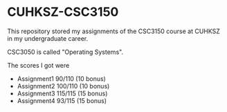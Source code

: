 # CUHKSZ-CSC3150

This repository stored my assignments of the CSC3150 course at CUHKSZ in my undergraduate career.

CSC3050 is called "Operating Systems​".

The scores I got were

- Assignment1 90/110 (10 bonus)
- Assignment2 100/110 (10 bonus)
- Assignment3 115/115 (15 bonus)
- Assignment4 93/115 (15 bonus)
